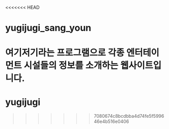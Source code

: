 <<<<<<< HEAD
# yugijugi_sang_youn

여기저기라는 프로그램으로 각종 엔터테이먼트 시설들의 정보를 소개하는 웹사이트입니다.
=======
# yugijugi
>>>>>>> 7080674c8bcdbba4d74fe5f599646e4b516e0406

